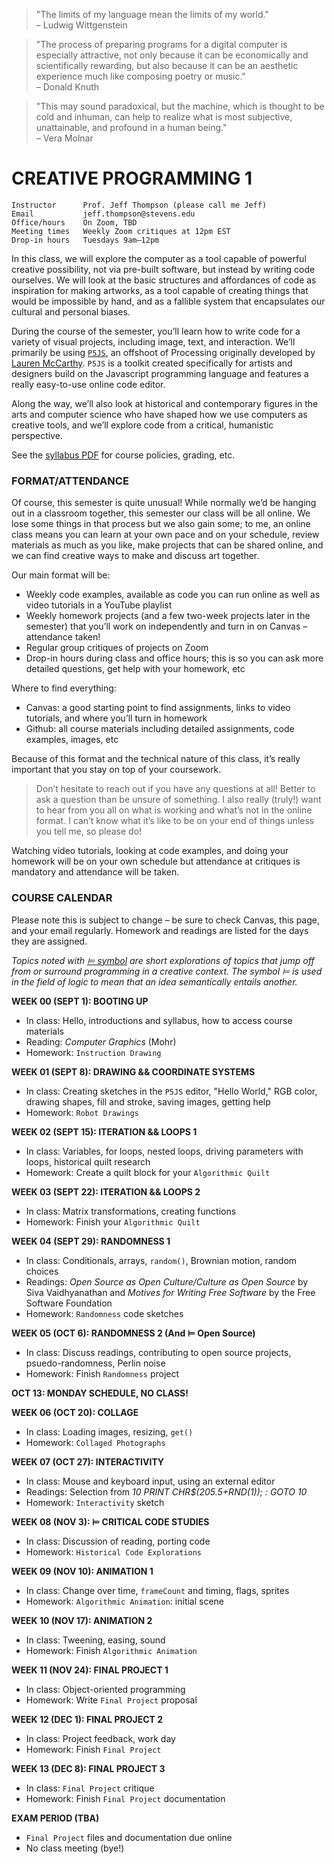 > "The limits of my language mean the limits of my world."  
> – Ludwig Wittgenstein

> "The process of preparing programs for a digital computer is especially attractive, not only because it can be economically and scientifically rewarding, but also because it can be an aesthetic experience much like composing poetry or music."  
> – Donald Knuth

> "This may sound paradoxical, but the machine, which is thought to be cold and inhuman, can help to realize what is most subjective, unattainable, and profound in a human being."  
> – Vera Molnar


# CREATIVE PROGRAMMING 1

    Instructor      Prof. Jeff Thompson (please call me Jeff)
    Email           jeff.thompson@stevens.edu
    Office/hours    On Zoom, TBD
    Meeting times   Weekly Zoom critiques at 12pm EST
    Drop-in hours   Tuesdays 9am–12pm


In this class, we will explore the computer as a tool capable of powerful creative possibility, not via pre-built software, but instead by writing code ourselves. We will look at the basic structures and affordances of code as inspiration for making artworks, as a tool capable of creating things that would be impossible by hand, and as a fallible system that encapsulates our cultural and personal biases.

During the course of the semester, you’ll learn how to write code for a variety of visual projects, including image, text, and interaction. We’ll primarily be using [`P5JS`](https://p5js.org), an offshoot of Processing originally developed by [Lauren McCarthy](https://lauren-mccarthy.com). `P5JS` is a toolkit created specifically for artists and designers build on the Javascript programming language and features a really easy-to-use online code editor.

Along the way, we’ll also look at historical and contemporary figures in the arts and computer science who have shaped how we use computers as creative tools, and we’ll explore code from a critical, humanistic perspective.

See the [syllabus PDF](https://github.com/jeffThompson/CreativeProgramming1/blob/master/Syllabus.pdf) for course policies, grading, etc.


### FORMAT/ATTENDANCE  
Of course, this semester is quite unusual! While normally we’d be hanging out in a classroom together, this semester our class will be all online. We lose some things in that process but we also gain some; to me, an online class means you can learn at your own pace and on your schedule, review materials as much as you like, make projects that can be shared online, and we can find creative ways to make and discuss art together.

Our main format will be:  
* Weekly code examples, available as code you can run online as well as video tutorials in a YouTube playlist  
* Weekly homework projects (and a few two-week projects later in the semester) that you’ll work on independently and turn in on Canvas – attendance taken!  
* Regular group critiques of projects on Zoom  
* Drop-in hours during class and office hours; this is so you can ask more detailed questions, get help with your homework, etc  

Where to find everything:  
* Canvas: a good starting point to find assignments, links to video tutorials, and where you’ll turn in homework  
* Github: all course materials including detailed assignments, code examples, images, etc  

Because of this format and the technical nature of this class, it’s really important that you stay on top of your coursework. 

> Don’t hesitate to reach out if you have any questions at all! Better to ask a question than be unsure of something. I also really (truly!) want to hear from you all on what is working and what’s not in the online format. I can’t know what it’s like to be on your end of things unless you tell me, so please do!  

Watching video tutorials, looking at code examples, and doing your homework will be on your own schedule but attendance at critiques is mandatory and attendance will be taken.

 
### COURSE CALENDAR  
Please note this is subject to change – be sure to check Canvas, this page, and your email regularly. Homework and readings are listed for the days they are assigned.

*Topics noted with [⊨ symbol](https://en.wikipedia.org/wiki/Double_turnstile) are short explorations of topics that jump off from or surround programming in a creative context. The symbol ⊨ is used in the field of logic to mean that an idea semantically entails another.*

**WEEK 00 (SEPT 1): BOOTING UP**  
* In class: Hello, introductions and syllabus, how to access course materials  
* Reading: *Computer Graphics* (Mohr)  
* Homework: `Instruction Drawing`  

**WEEK 01 (SEPT 8): DRAWING && COORDINATE SYSTEMS**  
* In class: Creating sketches in the `P5JS` editor, "Hello World," RGB color, drawing shapes, fill and stroke, saving images, getting help  
* Homework: `Robot Drawings`  

**WEEK 02 (SEPT 15): ITERATION && LOOPS 1**  
* In class: Variables, for loops, nested loops, driving parameters with loops, historical quilt research  
* Homework: Create a quilt block for your `Algorithmic Quilt`  
 
**WEEK 03 (SEPT 22): ITERATION && LOOPS 2**  
* In class: Matrix transformations, creating functions    
* Homework: Finish your `Algorithmic Quilt`

**WEEK 04 (SEPT 29): RANDOMNESS 1**  
* In class: Conditionals, arrays, `random()`, Brownian motion, random choices  
* Readings: *Open Source as Open Culture/Culture as Open Source* by Siva Vaidhyanathan and *Motives for Writing Free Software* by the Free Software Foundation  
* Homework: `Randomness` code sketches  

**WEEK 05 (OCT 6): RANDOMNESS 2 (And ⊨ Open Source)**  
* In class: Discuss readings, contributing to open source projects, psuedo-randomness, Perlin noise  
* Homework: Finish `Randomness` project  

**OCT 13: MONDAY SCHEDULE, NO CLASS!**  

**WEEK 06 (OCT 20): COLLAGE** 
* In class: Loading images, resizing, `get()`  
* Homework: `Collaged Photographs`  

**WEEK 07 (OCT 27): INTERACTIVITY**  
* In class: Mouse and keyboard input, using an external editor  
* Readings: Selection from *10 PRINT CHR$(205.5+RND(1)); : GOTO 10*  
* Homework: `Interactivity` sketch  

**WEEK 08 (NOV 3): ⊨ CRITICAL CODE STUDIES**  
* In class: Discussion of reading, porting code  
* Homework: `Historical Code Explorations`  

**WEEK 09 (NOV 10): ANIMATION 1**   
* In class: Change over time, `frameCount` and timing, flags, sprites  
* Homework: `Algorithmic Animation`: initial scene

**WEEK 10 (NOV 17): ANIMATION 2**  
* In class: Tweening, easing, sound  
* Homework: Finish `Algorithmic Animation`  

**WEEK 11 (NOV 24): FINAL PROJECT 1**  
* In class: Object-oriented programming  
* Homework: Write `Final Project` proposal  

**WEEK 12 (DEC 1): FINAL PROJECT 2**  
* In class: Project feedback, work day  
* Homework: Finish `Final Project`  

**WEEK 13 (DEC 8): FINAL PROJECT 3**  
* In class: `Final Project` critique  
* Homework: Finish `Final Project` documentation  

**EXAM PERIOD (TBA)**  
* `Final Project` files and documentation due online  
* No class meeting (bye!)  

